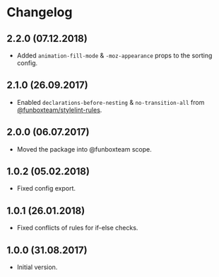 # Changelog

## 2.2.0 (07.12.2018)

* Added `animation-fill-mode` & `-moz-appearance` props to the sorting config.

## 2.1.0 (26.09.2017)

* Enabled `declarations-before-nesting` & `no-transition-all` from [@funboxteam/stylelint-rules](https://github.com/funbox/stylelint-rules).

## 2.0.0 (06.07.2017)

* Moved the package into @funboxteam scope.

## 1.0.2 (05.02.2018)

* Fixed config export.

## 1.0.1 (26.01.2018)

* Fixed conflicts of rules for if-else checks.

## 1.0.0 (31.08.2017)

* Initial version.
